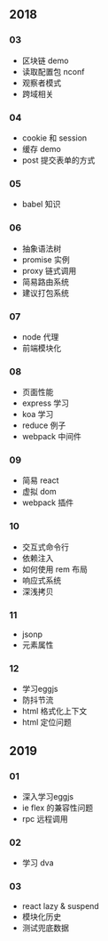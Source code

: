 ## 2018
### 03
* 区块链 demo
* 读取配置包 nconf
* 观察者模式
* 跨域相关
### 04
* cookie 和 session
* 缓存 demo
* post 提交表单的方式
### 05
* babel 知识
### 06
* 抽象语法树
* promise 实例
* proxy 链式调用
* 简易路由系统
* 建议打包系统
### 07
* node 代理
* 前端模块化
### 08
* 页面性能
* express 学习
* koa 学习
* reduce 例子
* webpack 中间件
### 09
* 简易 react
* 虚拟 dom
* webpack 插件
### 10
* 交互式命令行
* 依赖注入
* 如何使用 rem 布局
* 响应式系统
* 深浅拷贝
### 11
* jsonp
* 元素属性
### 12
* 学习eggjs
* 防抖节流
* html 格式化上下文
* html 定位问题
## 2019
### 01
* 深入学习eggjs
* ie flex 的兼容性问题
* rpc 远程调用
### 02 
* 学习 dva
### 03
* react lazy & suspend
* 模块化历史
* 测试兜底数据